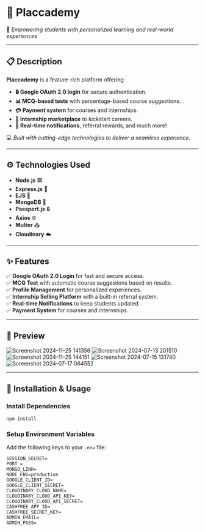 # 🌟 Placcademy  
🚀 *Empowering students with personalized learning and real-world experiences*  

---

## 📋 Description  
**Placcademy** is a feature-rich platform offering:  
- **🔒 Google OAuth 2.0 login** for secure authentication.  
- **📊 MCQ-based tests** with percentage-based course suggestions.  
- **💳 Payment system** for courses and internships.  
- **🌟 Internship marketplace** to kickstart careers.  
- **🔔 Real-time notifications**, referral rewards, and much more!  

💻 *Built with cutting-edge technologies to deliver a seamless experience.*  

---

## ⚙️ Technologies Used  
- **Node.js** 🟩  
- **Express.js** 🚂  
- **EJS** 🎨  
- **MongoDB** 🍃  
- **Passport.js** 🔒  
- **Axios** 🌐  
- **Multer** 📤  
- **Cloudinary** ☁️  

---

## ✨ Features  
✅ **Google OAuth 2.0 Login** for fast and secure access.  
✅ **MCQ Test** with automatic course suggestions based on results.  
✅ **Profile Management** for personalized experiences.  
✅ **Internship Selling Platform** with a built-in referral system.  
✅ **Real-time Notifications** to keep students updated.  
✅ **Payment System** for courses and internships.  

---

## 📸 Preview  
![Screenshot 2024-11-25 141356](https://github.com/user-attachments/assets/5da55b02-189d-4931-b836-11f13b6ef0b8)
![Screenshot 2024-07-13 201510](https://github.com/user-attachments/assets/abd40632-07af-4ae2-9c27-aa76cd7aca90)
![Screenshot 2024-11-25 144151](https://github.com/user-attachments/assets/55484e88-76fe-4c39-98d2-cbe075dbe9df)
![Screenshot 2024-07-15 131740](https://github.com/user-attachments/assets/a236fe72-ba6c-4aec-8470-be2a23b2ed87)
![Screenshot 2024-07-17 064552](https://github.com/user-attachments/assets/c3639453-d291-45ea-9a7c-14a5eb904e2a)


---

## 🔧 Installation & Usage  

### Install Dependencies  
```npm install```


### Setup Environment Variables  
Add the following keys to your `.env` file:  
```plaintext
SESSION_SECRET=
PORT =
MONGO_LINK=
NODE_ENV=production
GOOGLE_CLIENT_ID=
GOOGLE_CLIENT_SECRET=
CLOUDINARY_CLOUD_NAME=
CLOUDINARY_CLOUD_API_KEY=
CLOUDINARY_CLOUD_API_SECRET=
CASHFREE_APP_ID=
CASHFREE_SECRET_KEY=
ADMIN_EMAIL=
ADMIN_PASS=
